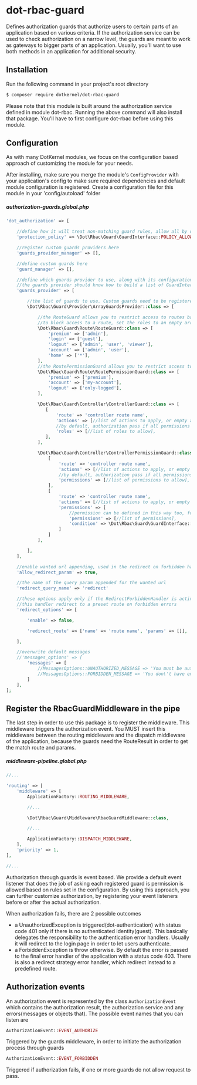 # dot-rbac-guard

Defines authorization guards that authorize users to certain parts of an application based on various criteria.
If the authorization service can be used to check authorization on a narrow level, the guards are meant to work as gateways to bigger parts of an application.
Usually, you'll want to use both methods in an application for additional security.

## Installation

Run the following command in your project's root directory
```bash
$ composer require dotkernel/dot-rbac-guard
```

Please note that this module is built around the authorization service defined in module dot-rbac. 
Running the above command will also install that package. You'll have to first configure dot-rbac before using this module.

## Configuration

As with many DotKernel modules, we focus on the configuration based approach of customizing the module for your needs.

After installing, make sure you merge the module's `ConfigProvider` with your application's config to make sure required dependencies and default module configuration is registered.
Create a configuration file for this module in your 'config/autoload' folder

##### authorization-guards.global.php
```php
'dot_authorization' => [

    //define how it will treat non-matching guard rules, allow all by default
    'protection_policy' => \Dot\Rbac\Guard\GuardInterface::POLICY_ALLOW,

    //register custom guards providers here
    'guards_provider_manager' => [],

    //define custom guards here
    'guard_manager' => [],

    //define which guards provider to use, along with its configuration
    //the guards provider should know how to build a list of GuardInterfaces based on its configuration
    'guards_provider' => [

        //the list of guards to use. Custom guards need to be registered in the guard manager first
        \Dot\Rbac\Guard\Provider\ArrayGuardsProvider::class => [

            //the RouteGuard allows you to restrict access to routes based on the user's role
            //to block access to a route, set the roles to an empty array
            \Dot\Rbac\Guard\Route\RouteGuard::class => [
                'premium' => ['admin'],
                'login' => ['guest'],
                'logout' => ['admin', 'user', 'viewer'],
                'account' => ['admin', 'user'],
                'home' => ['*'],
            ],
            //the RoutePermissionGuard allows you to restrict access to routes based on permissions
            \Dot\Rbac\Guard\Route\RoutePermissionGuard::class => [
                'premium' => ['premium'],
                'account' => ['my-account'],
                'logout' => ['only-logged'],
            ],

            \Dot\Rbac\Guard\Controller\ControllerGuard::class => [
               [
                   'route' => 'controller route name',
                   'actions' => [//list of actions to apply, or empty array for all actions],
                   //by default, authorization pass if all permissions are present(AND)
                   'roles' => [//list of roles to allow],
               ], 
            ],

            \Dot\Rbac\Guard\Controller\ControllerPermissionGuard::class => [
                [
                    'route' => 'controller route name',
                    'actions' => [//list of actions to apply, or empty array for all actions],
                    //by default, authorization pass if all permissions are present(AND)
                    'permissions' => [//list of permissions to allow],
                ],
                [
                    'route' => 'controller route name',
                    'actions' => [//list of actions to apply, or empty array for all actions],
                    'permissions' => [
                        //permission can be defined in this way too, for all permission type guards
                        'permissions' => [//list of permissions],
                        'condition' => \Dot\Rbac\Guard\GuardInterface::CONDITION_OR,
                    ]
                ]
            ],

        ],
    ],

    //enable wanted url appending, used in the redirect on forbidden handler for now
    'allow_redirect_param' => true,

    //the name of the query param appended for the wanted url
    'redirect_query_name' => 'redirect'

    //these options apply only if the RedirectForbiddenHandler is active
    //this handler redirect to a preset route on forbidden errors
    'redirect_options' => [

        'enable' => false,

        'redirect_route' => ['name' => 'route name', 'params' => []],

    ],

    //overwrite default messages
    //'messages_options' => [
        'messages' => [
            //MessagesOptions::UNAUTHORIZED_MESSAGE => 'You must be authenticated to access the requested content',
            //MessagesOptions::FORBIDDEN_MESSAGE => 'You don\'t have enough permissions to access the requested content',
        ]
    ],
];
```

## Register the RbacGuardMiddleware in the pipe

The last step in order to use this package is to register the middleware. This middleware triggers the authorization event.
You MUST insert this middleware between the routing middleware and the dispatch middleware of the application, because the guards need the RouteResult in order to get the match route and params.

##### middleware-pipeline.global.php
```php
//...

'routing' => [
    'middleware' => [
        ApplicationFactory::ROUTING_MIDDLEWARE,

        //...

        \Dot\Rbac\Guard\Middleware\RbacGuardMiddleware::class,

        //...

        ApplicationFactory::DISPATCH_MIDDLEWARE,
    ],
    'priority' => 1,
],

//...
```

Authorization through guards is event based. We provide a default event listener that does the job of asking each registered guard is permission is allowed based on rules set in the configuration.
By using this approach, you can further customize authorization, by registering your event listeners before or after the actual authorization.

When authorization fails, there are 2 possible outcomes
* a UnauthorizedException is triggered(dot-authentication) with status code 401 only if there is no authenticated identity(guest). This basically delegates the responsibility to the authentication error handlers.
Usually it will redirect to the login page in order to let users authenticate.
* a ForbiddenException is throw otherwise. By default the error is passed to the final error handler of the application with a status code 403.
There is also a redirect strategy error handler, which redirect instead to a predefined route.

## Authorization events

An authorization event is represented by the class `AuthorizationEvent` which contains the authorization result, the authorization service and any errors(messages or objects that).
The possible event names that you can listen are

```php
AuthorizationEvent::EVENT_AUTHORIZE
```
Triggered by the guards middleware, in order to initiate the authorization process through guards

```php
AuthorizationEvent::EVENT_FORBIDDEN
```
Triggered if authorization fails, if one or more guards do not allow request to pass.